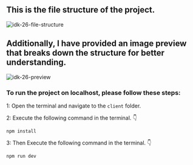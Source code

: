 ## This is the file structure of the project.

![idk-26-file-structure](https://github.com/movevirtual/idk-tailwindkit-instruction/assets/136367781/4c97a743-b1d9-43af-bf22-87d1c64f7646)

## Additionally, I have provided an image preview that breaks down the structure for better understanding.

![idk-26-preview](https://github.com/movevirtual/idk-tailwindkit-instruction/assets/136367781/072f7b42-51c8-4409-a463-e4b6242273f9)

### To run the project on localhost, please follow these steps:

1: Open the terminal and navigate to the `client` folder.

2: Execute the following command in the terminal. 👇

```
npm install
```

3: Then Execute the following command in the terminal. 👇

```
npm run dev
```
